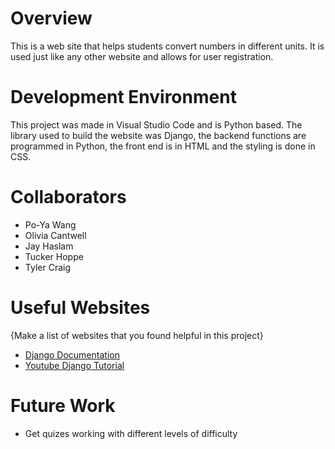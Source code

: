 # Overview

This is a web site that helps students convert numbers in different units. It is used just like any other website and allows for user registration. 

# Development Environment

This project was made in Visual Studio Code and is Python based. The library used to build the website was Django, the backend functions are programmed in Python, the front end is in HTML and the styling is done in CSS.

# Collaborators

* Po-Ya Wang
* Olivia Cantwell
* Jay Haslam
* Tucker Hoppe
* Tyler Craig

# Useful Websites

{Make a list of websites that you found helpful in this project}
* [Django Documentation](https://docs.djangoproject.com/en/4.0/)
* [Youtube Django Tutorial](https://www.youtube.com/watch?v=OTmQOjsl0eg)

# Future Work

* Get quizes working with different levels of difficulty
